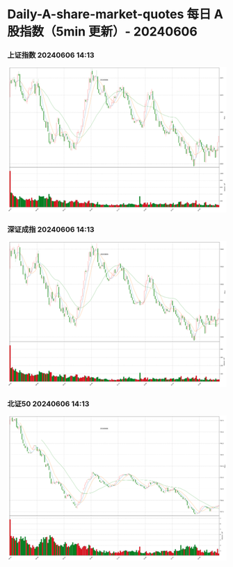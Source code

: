 
# Daily-A-share-market-quotes 每日 A 股指数（5min 更新）- 20240606

### 上证指数 20240606 14:13
![](./fig/2024/6/20240606-sh000001.png)

### 深证成指 20240606 14:13
![](./fig/2024/6/20240606-sz399001.png)

### 北证50 20240606 14:13
![](./fig/2024/6/20240606-bj899050.png)
